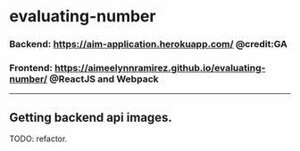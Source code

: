 # evaluating-number
 ### Backend: https://aim-application.herokuapp.com/  @credit:GA
 ### Frontend: https://aimeelynnramirez.github.io/evaluating-number/  @ReactJS and Webpack
 -----------------------------------------
 Getting backend api images.
 -----------------------------------------
 TODO:
 refactor.
